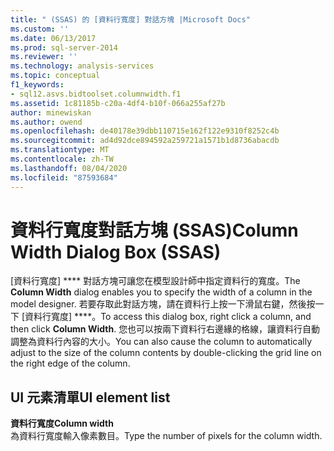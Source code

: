 ```yaml
---
title: " (SSAS) 的 [資料行寬度] 對話方塊 |Microsoft Docs"
ms.custom: ''
ms.date: 06/13/2017
ms.prod: sql-server-2014
ms.reviewer: ''
ms.technology: analysis-services
ms.topic: conceptual
f1_keywords:
- sql12.asvs.bidtoolset.columnwidth.f1
ms.assetid: 1c81185b-c20a-4df4-b10f-066a255af27b
author: minewiskan
ms.author: owend
ms.openlocfilehash: de40178e39dbb110715e162f122e9310f8252c4b
ms.sourcegitcommit: ad4d92dce894592a259721a1571b1d8736abacdb
ms.translationtype: MT
ms.contentlocale: zh-TW
ms.lasthandoff: 08/04/2020
ms.locfileid: "87593684"
---
```

# <a name="column-width-dialog-box-ssas"></a><span data-ttu-id="678e3-102">資料行寬度對話方塊 (SSAS)</span><span class="sxs-lookup"><span data-stu-id="678e3-102">Column Width Dialog Box (SSAS)</span></span>
  <span data-ttu-id="678e3-103">[資料行寬度] \*\*\*\* 對話方塊可讓您在模型設計師中指定資料行的寬度。</span><span class="sxs-lookup"><span data-stu-id="678e3-103">The **Column Width** dialog enables you to specify the width of a column in the model designer.</span></span> <span data-ttu-id="678e3-104">若要存取此對話方塊，請在資料行上按一下滑鼠右鍵，然後按一下 [資料行寬度] \*\*\*\*。</span><span class="sxs-lookup"><span data-stu-id="678e3-104">To access this dialog box, right click a column, and then click **Column Width**.</span></span> <span data-ttu-id="678e3-105">您也可以按兩下資料行右邊緣的格線，讓資料行自動調整為資料行內容的大小。</span><span class="sxs-lookup"><span data-stu-id="678e3-105">You can also cause the column to automatically adjust to the size of the column contents by double-clicking the grid line on the right edge of the column.</span></span>  
  
## <a name="ui-element-list"></a><span data-ttu-id="678e3-106">UI 元素清單</span><span class="sxs-lookup"><span data-stu-id="678e3-106">UI element list</span></span>  
 <span data-ttu-id="678e3-107">**資料行寬度**</span><span class="sxs-lookup"><span data-stu-id="678e3-107">**Column width**</span></span>  
 <span data-ttu-id="678e3-108">為資料行寬度輸入像素數目。</span><span class="sxs-lookup"><span data-stu-id="678e3-108">Type the number of pixels for the column width.</span></span>  
  
  

